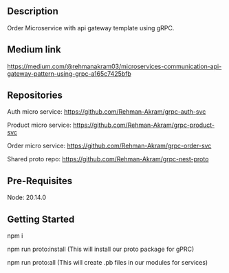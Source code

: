 ## Description

Order Microservice with api gateway template using gRPC.

 ## Medium link
https://medium.com/@rehmanakram03/microservices-communication-api-gateway-pattern-using-grpc-a165c7425bfb

## Repositories

Auth micro service: https://github.com/Rehman-Akram/grpc-auth-svc

Product micro service: https://github.com/Rehman-Akram/grpc-product-svc

Order micro service: https://github.com/Rehman-Akram/grpc-order-svc

Shared proto repo: https://github.com/Rehman-Akram/grpc-nest-proto

## Pre-Requisites

Node: 20.14.0

## Getting Started

npm i

npm run proto:install (This will install our proto package for gPRC)

npm run proto:all (This will create .pb files in our modules for services)
